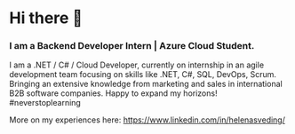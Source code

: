 # Hi there 👋

### I am a Backend Developer Intern | Azure Cloud Student.

I am a .NET / C# / Cloud Developer, currently on internship in an agile development team focusing on skills like .NET, C#, SQL, DevOps, Scrum. Bringing an extensive knowledge from marketing and sales in international B2B software companies. 
Happy to expand my horizons! #neverstoplearning

More on my experiences here: https://www.linkedin.com/in/helenasveding/

